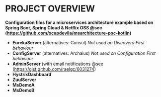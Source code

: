 # PROJECT OVERVIEW

**Configuration files for a microservices architecture example based on Spring Boot, Spring Cloud & Netflix OSS @see (https://github.com/xcapdevila/msarchitecture-poc-kotlin)**
   - **EurekaServer** (alternatives: Consul) *Not used on Discovery First behaviour*
   - **ConfigServer** (alternatives: Archaius) *Not used on Configuration First behaviour*
   - **AdminServer** (with email notifications @see (https://gist.github.com/raelgc/6031274)
   - **HystrixDashboard**
   - **ZuulServer**
   - **MsDemoA**
   - **MsDemoB**